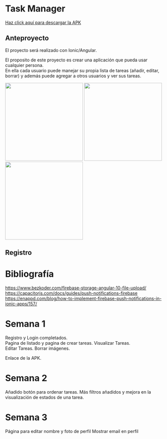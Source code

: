 # Task Manager

<a href="https://github.com/Danny-06/proyecto-integrado/raw/master/TaskManager.apk">
  Haz click aquí para descargar la APK
</a>


## Anteproyecto

El proyecto será realizado con Ionic/Angular.

El proposito de este proyecto es crear una aplicación
que pueda usar cualquier persona.<br>
En ella cada usuario
puede manejar su propia lista de tareas (añadir, editar, borrar) y además
puede agregar a otros usuarios y ver sus tareas.

<div>
  <img width="250" src="https://user-images.githubusercontent.com/72435753/161446246-d30aecaa-8374-44ff-8ea6-85f1e285608c.png">
  <img width="250" src="https://user-images.githubusercontent.com/72435753/161446177-64234e1c-d125-40c8-885c-e875912ab1c0.png">
  <img width="250" src="https://user-images.githubusercontent.com/72435753/161447674-e6789a0a-2c0b-4689-ae8a-924d4639d8dc.png">
</div>

## Registro

# Bibliografía
https://www.bezkoder.com/firebase-storage-angular-10-file-upload/
https://capacitorjs.com/docs/guides/push-notifications-firebase
https://enappd.com/blog/how-to-implement-firebase-push-notifications-in-ionic-apps/157/

# Semana 1
Registro y Login completados.<br>
Pagina de listado y pagina de crear tareas.
Visualizar Tareas.<br>
Editar Tareas. Borrar imágenes.

Enlace de la APK.

# Semana 2
Añadido botón para ordenar tareas.
Más filtros añadidos y mejora en la visualización de estados de una tarea.

# Semana 3
Página para editar nombre y foto de perfil
Mostrar email en perfil
